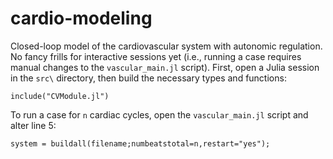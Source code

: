 # cardio-modeling
Closed-loop model of the cardiovascular system with autonomic regulation. No fancy frills for interactive sessions yet (i.e., running a case requires manual changes to the `vascular_main.jl` script). First, open a Julia session in the `src\` directory, then build the necessary types and functions:

    include("CVModule.jl")  

To run a case for `n` cardiac cycles, open the `vascular_main.jl` script and alter line 5:

    system = buildall(filename;numbeatstotal=n,restart="yes");
